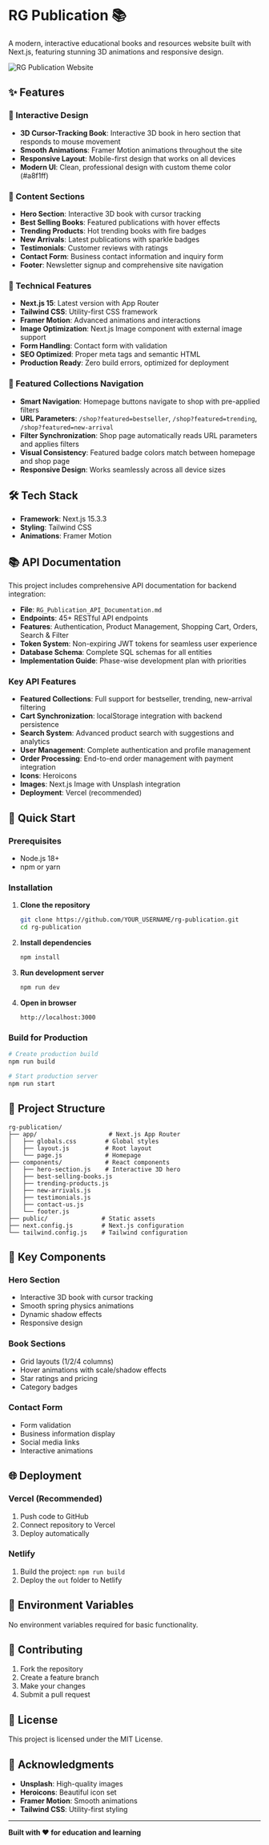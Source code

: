 # RG Publication 📚

A modern, interactive educational books and resources website built with Next.js, featuring stunning 3D animations and responsive design.

![RG Publication Website](https://images.unsplash.com/photo-1481627834876-b7833e8f5570?w=1200&h=600&fit=crop&auto=format)

## ✨ Features

### 🎨 Interactive Design

- **3D Cursor-Tracking Book**: Interactive 3D book in hero section that responds to mouse movement
- **Smooth Animations**: Framer Motion animations throughout the site
- **Responsive Layout**: Mobile-first design that works on all devices
- **Modern UI**: Clean, professional design with custom theme color (#a8f1ff)

### 📖 Content Sections

- **Hero Section**: Interactive 3D book with cursor tracking
- **Best Selling Books**: Featured publications with hover effects
- **Trending Products**: Hot trending books with fire badges
- **New Arrivals**: Latest publications with sparkle badges
- **Testimonials**: Customer reviews with ratings
- **Contact Form**: Business contact information and inquiry form
- **Footer**: Newsletter signup and comprehensive site navigation

### 🚀 Technical Features

- **Next.js 15**: Latest version with App Router
- **Tailwind CSS**: Utility-first CSS framework
- **Framer Motion**: Advanced animations and interactions
- **Image Optimization**: Next.js Image component with external image support
- **Form Handling**: Contact form with validation
- **SEO Optimized**: Proper meta tags and semantic HTML
- **Production Ready**: Zero build errors, optimized for deployment

### 🔗 Featured Collections Navigation

- **Smart Navigation**: Homepage buttons navigate to shop with pre-applied filters
- **URL Parameters**: `/shop?featured=bestseller`, `/shop?featured=trending`, `/shop?featured=new-arrival`
- **Filter Synchronization**: Shop page automatically reads URL parameters and applies filters
- **Visual Consistency**: Featured badge colors match between homepage and shop page
- **Responsive Design**: Works seamlessly across all device sizes

## 🛠️ Tech Stack

- **Framework**: Next.js 15.3.3
- **Styling**: Tailwind CSS
- **Animations**: Framer Motion

## 📚 API Documentation

This project includes comprehensive API documentation for backend integration:

- **File**: `RG_Publication_API_Documentation.md`
- **Endpoints**: 45+ RESTful API endpoints
- **Features**: Authentication, Product Management, Shopping Cart, Orders, Search & Filter
- **Token System**: Non-expiring JWT tokens for seamless user experience
- **Database Schema**: Complete SQL schemas for all entities
- **Implementation Guide**: Phase-wise development plan with priorities

### Key API Features

- **Featured Collections**: Full support for bestseller, trending, new-arrival filtering
- **Cart Synchronization**: localStorage integration with backend persistence
- **Search System**: Advanced product search with suggestions and analytics
- **User Management**: Complete authentication and profile management
- **Order Processing**: End-to-end order management with payment integration
- **Icons**: Heroicons
- **Images**: Next.js Image with Unsplash integration
- **Deployment**: Vercel (recommended)

## 🚀 Quick Start

### Prerequisites

- Node.js 18+
- npm or yarn

### Installation

1. **Clone the repository**

   ```bash
   git clone https://github.com/YOUR_USERNAME/rg-publication.git
   cd rg-publication
   ```

2. **Install dependencies**

   ```bash
   npm install
   ```

3. **Run development server**

   ```bash
   npm run dev
   ```

4. **Open in browser**
   ```
   http://localhost:3000
   ```

### Build for Production

```bash
# Create production build
npm run build

# Start production server
npm run start
```

## 📁 Project Structure

```
rg-publication/
├── app/                    # Next.js App Router
│   ├── globals.css        # Global styles
│   ├── layout.js          # Root layout
│   └── page.js            # Homepage
├── components/            # React components
│   ├── hero-section.js    # Interactive 3D hero
│   ├── best-selling-books.js
│   ├── trending-products.js
│   ├── new-arrivals.js
│   ├── testimonials.js
│   ├── contact-us.js
│   └── footer.js
├── public/               # Static assets
├── next.config.js        # Next.js configuration
└── tailwind.config.js    # Tailwind configuration
```

## 🎯 Key Components

### Hero Section

- Interactive 3D book with cursor tracking
- Smooth spring physics animations
- Dynamic shadow effects
- Responsive design

### Book Sections

- Grid layouts (1/2/4 columns)
- Hover animations with scale/shadow effects
- Star ratings and pricing
- Category badges

### Contact Form

- Form validation
- Business information display
- Social media links
- Interactive animations

## 🌐 Deployment

### Vercel (Recommended)

1. Push code to GitHub
2. Connect repository to Vercel
3. Deploy automatically

### Netlify

1. Build the project: `npm run build`
2. Deploy the `out` folder to Netlify

## 📝 Environment Variables

No environment variables required for basic functionality.

## 🤝 Contributing

1. Fork the repository
2. Create a feature branch
3. Make your changes
4. Submit a pull request

## 📄 License

This project is licensed under the MIT License.

## 🙏 Acknowledgments

- **Unsplash**: High-quality images
- **Heroicons**: Beautiful icon set
- **Framer Motion**: Smooth animations
- **Tailwind CSS**: Utility-first styling

---

**Built with ❤️ for education and learning**
